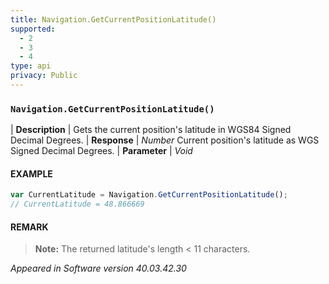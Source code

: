```yaml
---
title: Navigation.GetCurrentPositionLatitude()
supported:
  - 2
  - 3
  - 4
type: api
privacy: Public
---
```


### `Navigation.GetCurrentPositionLatitude()`

| **Description** | Gets the current position's latitude in WGS84 Signed Decimal Degrees.
| **Response** | *Number*  Current position's latitude as WGS Signed Decimal Degrees.
| **Parameter**   | *Void*

#### EXAMPLE

```javascript
var CurrentLatitude = Navigation.GetCurrentPositionLatitude();
// CurrentLatitude = 48.866669
```

#### REMARK

>**Note:** The returned latitude's length < 11 characters.

*Appeared in Software version 40.03.42.30*